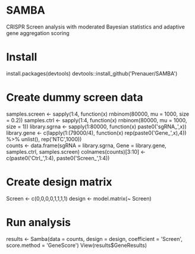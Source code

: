 # SAMBA
CRISPR Screen analysis with moderated Bayesian statistics and adaptive gene aggregation scoring


# Install
install.packages(devtools)
devtools::install_github('Prenauer/SAMBA')


# Create dummy screen data
samples.screen <- sapply(1:4, function(x) rnbinom(80000, mu = 1000, size = 0.2))
samples.ctrl <- sapply(1:4, function(x) rnbinom(80000, mu = 1000, size = 1))
library.sgrna <- sapply(1:80000, function(x) paste0('sgRNA_',x))
library.gene <- c(lapply(1:(79000/4), function(x) rep(paste0('Gene_',x),4)) %>% unlist(), 
                  rep('NTC',1000))                
counts <- data.frame(sgRNA = library.sgrna,
                     Gene = library.gene,
                     samples.ctrl,
                     samples.screen)
colnames(counts)[3:10] <- c(paste0('Ctrl_',1:4), paste0('Screen_',1:4))


# Create design matrix
Screen <- c(0,0,0,0,1,1,1,1)
design <- model.matrix(~ Screen)


# Run analysis
results <- Samba(data = counts, design = design, coefficient = 'Screen', score.method = 'GeneScore')
View(results$GeneResults)


